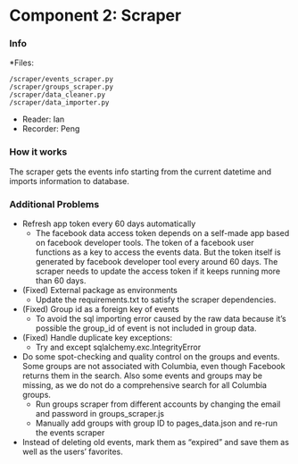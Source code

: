 # Component 2: Scraper

### Info
*Files:
```
/scraper/events_scraper.py
/scraper/groups_scraper.py
/scraper/data_cleaner.py
/scraper/data_importer.py
```
* Reader: Ian
* Recorder: Peng

### How it works
The scraper gets the events info starting from the current datetime and imports information to database. 

### Additional Problems
* Refresh app token every 60 days automatically
    * The facebook data access token depends on a self-made app based on facebook developer tools. The token of a facebook user functions as a key to access the events data. But the token itself is generated by facebook developer tool every around 60 days. The scraper needs to update the access token if it keeps running more than 60 days.
* (Fixed) External package as environments
    * Update the requirements.txt to satisfy the scraper dependencies.
* (Fixed) Group id as a foreign key of events
    * To avoid the sql importing error caused by the raw data because it’s possible the group_id of event is not included in group data.
* (Fixed) Handle duplicate key exceptions:
    * Try and except sqlalchemy.exc.IntegrityError 
* Do some spot-checking and quality control on the groups and events. Some groups are not associated with Columbia, even though Facebook returns them in the search. Also some events and groups may be missing, as we do not do a comprehensive search for all Columbia groups.
    * Run groups scraper from different accounts by changing the email and password in groups_scraper.js
    * Manually add groups with group ID to pages_data.json and re-run the events scraper
* Instead of deleting old events, mark them as “expired” and save them as well as the users’ favorites. 

